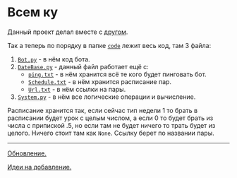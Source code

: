 # Всем ку

Данный проект делал вместе с [другом](https://github.com/recurtis).

Так а теперь по порядку в папке [`code`](/code) лежит весь код, там 3 файла:

1. [`Bot.py`](/code/Bot.py) -  в нём код бота.
2. [`DateBase.py`](/code/DataBase.py) - данный файл работает ещё с:
   - [`ping.txt`](/code/ping.txt) - в нём хранится всё те кого будет пинговать бот.
   - [`Schedule.txt`](/code/Schedule.txt) - в нём хранится расписание пар.
   - [`Url.txt`](/code/Url.txt) - в нём ссылки на пары.
3. [`System.py`](/code/System.py) - в нём все логические операции и вычисление.

Расписание хранится так, если сейчас тип недели 1 то брать в расписании будет урок с целым числом, а если 0 то будет брать из числа с припиской .5, но если там не будет ничего то трать будет из целого. Ничего стоит там как `None`.
Ссылку берет по названии пары.

____

[Обновление.](/docs/CHANGELOG.md)

[Идеи на добавление.](/docs/TODO.md)